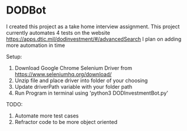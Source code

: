 # DODBot

I created this project as a take home interview assignment.
This project currently automates 4 tests on the website https://apps.dtic.mil/dodinvestment/#/advancedSearch 
I plan on adding more automation in time

Setup:
1. Download Google Chrome Selenium Driver from https://www.seleniumhq.org/download/
2. Unzip file and place driver into folder of your choosing 
3. Update driverPath variable with your folder path
4. Run Program in terminal using 'python3 DODInvestmentBot.py'

TODO:
1. Automate more test cases
2. Refractor code to be more object oriented
